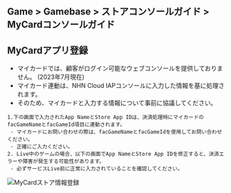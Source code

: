 ## Game > Gamebase > ストアコンソールガイド > MyCardコンソールガイド

## MyCardアプリ登録

- マイカードでは、顧客がログイン可能なウェブコンソールを提供しておりません。 (2023年7月現在)
- マイカード連動は、NHN Cloud IAPコンソールに入力した情報を基に処理されます。
- そのため、マイカードと入力する情報について事前に協議してください。

```
1.下の画面で入力されたApp NameとStore App IDは、決済処理時にマイカードのfacGameNameとfacGameId項目に連動されます。
 - マイカードにお問い合わせの際は、facGameNameとfacGameIdを使用してお問い合わせください。
 - 正確にご入力ください。
2. Live中のゲームの場合、以下の画面でApp NameとStore App IDを修正すると、決済エラーや障害が発生する可能性があります。
 - 必ずサービスLive前に正常に入力されていることを確認してください。 
```
![MyCardストア情報登録](https://static.toastoven.net/prod_gamebase/StoreConsoleGuide/gamebase_iap_mycard_console_guide_ja_01_230808.png)